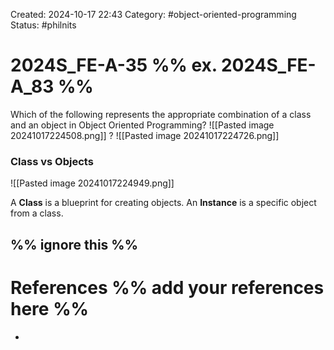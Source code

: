 Created: 2024-10-17 22:43
Category: #object-oriented-programming
Status: #philnits



# 2024S_FE-A-35 %% ex. 2024S_FE-A_83 %%

Which of the following represents the appropriate combination of a class and an object in
Object Oriented Programming?
![[Pasted image 20241017224508.png]]
? 
![[Pasted image 20241017224726.png]]

### Class vs Objects

![[Pasted image 20241017224949.png]]

A **Class** is a blueprint for creating objects.
An **Instance** is a specific object from a class.


%% ignore this %%
---









# References %% add your references here %%
- 